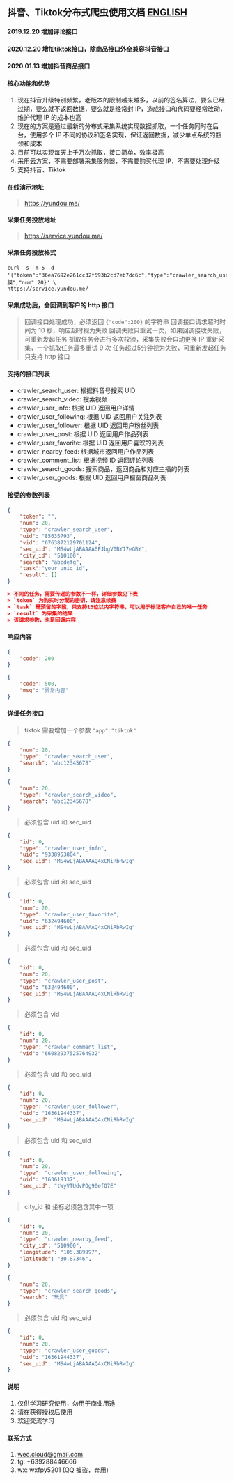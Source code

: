 ## 抖音、Tiktok分布式爬虫使用文档 [ENGLISH](https://github.com/botsphp/tiktok_crawler)

#### 2019.12.20 增加评论接口
#### 2020.12.20 增加tiktok接口，除商品接口外全兼容抖音接口
#### 2020.01.13 增加抖音商品接口

#### 核心功能和优势

1. 现在抖音升级特别频繁，老版本的限制越来越多，以前的签名算法，要么已经过期，要么就不返回数据，要么就是经常封 IP，造成接口和代码要经常改动，维护代理 IP 的成本也高
2. 现在的方案是通过最新的分布式采集系统实现数据抓取，一个任务同时在后台，使用多个 IP 不同的协议和签名实现，保证返回数据，减少单点系统的瓶颈和成本
3. 目前可以实现每天上千万次抓取，接口简单，效率极高
4. 采用云方案，不需要部署采集服务器，不需要购买代理 IP，不需要处理升级
5. 支持抖音、Tiktok

#### 在线演示地址

> https://yundou.me/

#### 采集任务投放地址

> https://service.yundou.me/

#### 采集任务投放格式

```shell
curl -s -m 5 -d '{"token":"36ea7692e261cc32f593b2cd7eb7dc6c","type":"crawler_search_user","search":"面膜","num":20}' \
https://service.yundou.me/
```

#### 采集成功后，会回调到客户的 http 接口

> 回调接口处理成功，必须返回 `{"code":200}` 的字符串
> 回调接口请求超时时间为 10 秒，响应超时视为失败
> 回调失败只重试一次，如果回调接收失败，可重新发起任务
> 抓取任务会进行多次校验，采集失败会自动更换 IP 重新采集，一个抓取任务最多重试 9 次
> 任务超过5分钟视为失败，可重新发起任务
> 只支持 http 接口


#### 支持的接口列表

- crawler_search_user: 根据抖音号搜索 UID
- crawler_search_video: 搜索视频
- crawler_user_info: 根据 UID 返回用户详情
- crawler_user_following: 根据 UID 返回用户关注列表
- crawler_user_follower: 根据 UID 返回用户粉丝列表
- crawler_user_post: 根据 UID 返回用户作品列表
- crawler_user_favorite: 根据 UID 返回用户喜欢的列表
- crawler_nearby_feed: 根据城市返回用户作品列表
- crawler_comment_list: 根据视频 ID 返回评论列表
- crawler_search_goods: 搜索商品，返回商品和对应主播的列表
- crawler_user_goods: 根据 UID 返回用户橱窗商品列表

#### 接受的参数列表

```json
{
    "token": "",
    "num": 20,
    "type": "crawler_search_user",
    "uid": "85635793",
    "vid": "6763872129701124",
    "sec_uid": "MS4wLjABAAAA6FJbgV0BY17eGBY",
    "city_id": "510100",
    "search": "abcdefg",
    "task":"your_uniq_id",
    "result": []
}

> 不同的任务，需要传递的参数不一样，详细参数见下表
> `token` 为购买时分配的密钥，请注意续费
> `task` 是预留的字段，只支持16位以内字符串，可以用于标记客户自己的唯一任务
> `result` 为采集的结果
> 该请求参数，也是回调内容

```

#### 响应内容

>
```json
{
    "code": 200
}
```

```json
{
    "code": 500,
    "msg": "异常内容"
}
```

#### 详细任务接口

> tiktok 需要增加一个参数 `"app":"tiktok"`

```json
{
    "num": 20,
    "type": "crawler_search_user",
    "search": "abc12345678"
}
```

```json
{
    "num": 20,
    "type": "crawler_search_video",
    "search": "abc12345678"
}
```

> 必须包含 uid 和 sec_uid

```json
{
    "id": 0,
    "type": "crawler_user_info",
    "uid": "9338953804",
    "sec_uid": "MS4wLjABAAAAQ4xCNiRbRwIg"
}
```

> 必须包含 uid 和 sec_uid

```json
{
    "id": 0,
    "num": 20,
    "type": "crawler_user_favorite",
    "uid": "632494600",
    "sec_uid": "MS4wLjABAAAAQ4xCNiRbRwIg"
}
```

> 必须包含 uid 和 sec_uid

```json
{
    "id": 0,
    "num": 20,
    "type": "crawler_user_post",
    "uid": "632494600",
    "sec_uid": "MS4wLjABAAAAQ4xCNiRbRwIg"
}
```

> 必须包含 vid

```json
{
    "id": 0,
    "num": 20,
    "type": "crawler_comment_list",
    "vid": "66082937525764932"
}
```

> 必须包含 uid 和 sec_uid

```json
{
    "id": 0,
    "num": 20,
    "type": "crawler_user_follower",
    "uid": "16361944337",
    "sec_uid": "MS4wLjABAAAAQ4xCNiRbRwIg"
}
```

> 必须包含 uid 和 sec_uid

```json
{
    "id": 0,
    "num": 20,
    "type": "crawler_user_following",
    "uid": "163619337",
    "sec_uid": "tWyVTUdvPOg90efQ7E"
}
```

> city_id 和 坐标必须包含其中一项

```json
{
    "id": 0,
    "num": 20,
    "type": "crawler_nearby_feed",
    "city_id": "510900",
    "longitude": "105.389997",
    "latitude": "30.87346",
}

```

```json
{
    "num": 20,
    "type": "crawler_search_goods",
    "search": "玩具"
}
```

> 必须包含 uid 和 sec_uid

```json
{
    "id": 0,
    "num": 20,
    "type": "crawler_user_goods",
    "uid": "16361944337",
    "sec_uid": "MS4wLjABAAAAQ4xCNiRbRwIg"
}
```

#### 说明

1. 仅供学习研究使用，勿用于商业用途
2. 请在获得授权后使用
3. 欢迎交流学习

#### 联系方式

1. wec.cloud@gmail.com
2. tg: +639288446666
3. wx: wxfpy5201 (QQ 被盗，弃用) 
